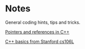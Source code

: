 # Notes
General coding hints, tips and tricks.  


[Pointers and references in C++](https://gist.github.com/ericandrewlewis/720c374c29bbafadedc9)

[C++ basics from Stanford cs106L](http://web.stanford.edu/class/cs106l/)
